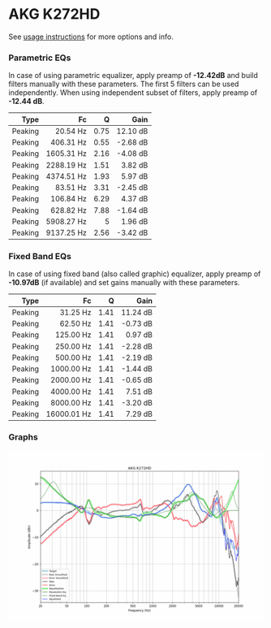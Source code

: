 # AKG K272HD
See [usage instructions](https://github.com/jaakkopasanen/AutoEq#usage) for more options and info.

### Parametric EQs
In case of using parametric equalizer, apply preamp of **-12.42dB** and build filters manually
with these parameters. The first 5 filters can be used independently.
When using independent subset of filters, apply preamp of **-12.44 dB**.

| Type    | Fc         |    Q | Gain     |
|--------:|-----------:|-----:|---------:|
| Peaking | 20.54 Hz   | 0.75 | 12.10 dB |
| Peaking | 406.31 Hz  | 0.55 | -2.68 dB |
| Peaking | 1605.31 Hz | 2.16 | -4.08 dB |
| Peaking | 2288.19 Hz | 1.51 | 3.82 dB  |
| Peaking | 4374.51 Hz | 1.93 | 5.97 dB  |
| Peaking | 83.51 Hz   | 3.31 | -2.45 dB |
| Peaking | 106.84 Hz  | 6.29 | 4.37 dB  |
| Peaking | 628.82 Hz  | 7.88 | -1.64 dB |
| Peaking | 5908.27 Hz | 5    | 1.96 dB  |
| Peaking | 9137.25 Hz | 2.56 | -3.42 dB |

### Fixed Band EQs
In case of using fixed band (also called graphic) equalizer, apply preamp of **-10.97dB**
(if available) and set gains manually with these parameters.

| Type    | Fc          |    Q | Gain     |
|--------:|------------:|-----:|---------:|
| Peaking | 31.25 Hz    | 1.41 | 11.24 dB |
| Peaking | 62.50 Hz    | 1.41 | -0.73 dB |
| Peaking | 125.00 Hz   | 1.41 | 0.97 dB  |
| Peaking | 250.00 Hz   | 1.41 | -2.28 dB |
| Peaking | 500.00 Hz   | 1.41 | -2.19 dB |
| Peaking | 1000.00 Hz  | 1.41 | -1.44 dB |
| Peaking | 2000.00 Hz  | 1.41 | -0.65 dB |
| Peaking | 4000.00 Hz  | 1.41 | 7.51 dB  |
| Peaking | 8000.00 Hz  | 1.41 | -3.20 dB |
| Peaking | 16000.01 Hz | 1.41 | 7.29 dB  |

### Graphs
![](./AKG%20K272HD.png)